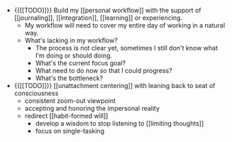 - {{[[TODO]]}} Build my [[personal workflow]] with the support of [[journaling]], [[integration]], [[learning]] or experiencing.
    - My workflow will need to cover my entire day of working in a natural way.
    - What's lacking in my workflow?
        - The process is not clear yet, sometimes I still don't know what I'm doing or should doing.
        - What's the current focus goal?
        - What need to do now so that I could progress?
        - What's the bottleneck?
- {{[[TODO]]}} [[unattachment centering]] with leaning back to seat of consciousness
    - consistent zoom-out viewpoint
    - accepting and honoring the impersonal reality
    - redirect [[habit-formed will]]
        - develop a wisdom to stop listening to [[limiting thoughts]]
        - focus on single-tasking
